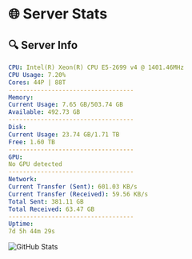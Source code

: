 # 🌐 Server Stats
## 🔍 Server Info
```yaml
CPU: Intel(R) Xeon(R) CPU E5-2699 v4 @ 1401.46MHz
CPU Usage: 7.20%
Cores: 44P | 88T
-----------------------------------
Memory:
Current Usage: 7.65 GB/503.74 GB
Available: 492.73 GB
-----------------------------------
Disk:
Current Usage: 23.74 GB/1.71 TB
Free: 1.60 TB
-----------------------------------
GPU:
No GPU detected
-----------------------------------
Network:
Current Transfer (Sent): 601.03 KB/s
Current Transfer (Received): 59.56 KB/s
Total Sent: 381.11 GB
Total Received: 63.47 GB
-----------------------------------
Uptime:
7d 5h 44m 29s
```
![GitHub Stats](https://img.shields.io/badge/Updated-2025-04-26_22:53:17-blue)